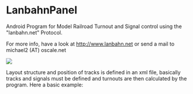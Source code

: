 LanbahnPanel
============

Android Program for Model Railroad Turnout and Signal control using the "lanbahn.net" Protocol.

For more info, have a look at http://www.lanbahn.net or send a mail to michael2 (AT) oscale.net


<img src="http://www.lanbahn.net/wp-content/uploads/2014/08/stellpult-lonstoke2-604x270.png" />

Layout structure and position of tracks is defined in an xml file, basically tracks and signals must be defined and turnouts are then calculated by the program. Here a basic example:
<pre>
<?xml version='1.0' encoding='UTF-8' standalone='yes' ?>
<layout-config>
<panel name="demo1">
<track x="0" y="60" x2="300" y2="60" />
<track x="20" y="60" x2="60" y2="100" />
<track x="20" y="100" x2="240" y2="100" />
<track x="40" y="60" x2="80" y2="20" />
<track x="60" y="40" x2="240" y2="40" />
<track x="180" y="120" x2="240" y2="60" />
<track x="80" y="20" x2="260" y2="20" />
<track x="240" y="40" x2="260" y2="60" />
<track x="100" y="120" x2="180" y2="120" />
<turnout x="20" y="60" x2="34" y2="60" xt="30" yt="70" adr="804" />
<turnout x="40" y="60" x2="54" y2="60" xt="50" yt="50" adr="810" />
<turnout x="240" y="60" x2="226" y2="60" xt="230" yt="70" adr="820" />
<turnout x="60" y="100" x2="46" y2="100" xt="50" yt="90" adr="804" />
<turnout x="60" y="40" x2="70" y2="30" xt="74" yt="40" adr="814" />
<turnout x="260" y="60" x2="246" y2="60" xt="250" yt="50" adr="874" />
<turnout x="200" y="100" x2="214" y2="100" xt="210" yt="90" adr="820" />
<turnout x="200" y="100" x2="186" y2="100" xt="190" yt="110" adr="822" />
<signal x="10" y="74" x2="2" y2="74" adr="174" />
<signal x="70" y="90" x2="78" y2="90" adr="176" />
<signal x="70" y="50" x2="78" y2="50" adr="172" />
<sensor name="CS24" x="140" y="60" adr="925" />
<sensor name="CS26" x="140" y="100" adr="976" />
<sensor name="CS22" x="100" y="40" x2="180" y2="40" adr="940"/>
</panel>
</layout-config>
</pre>
